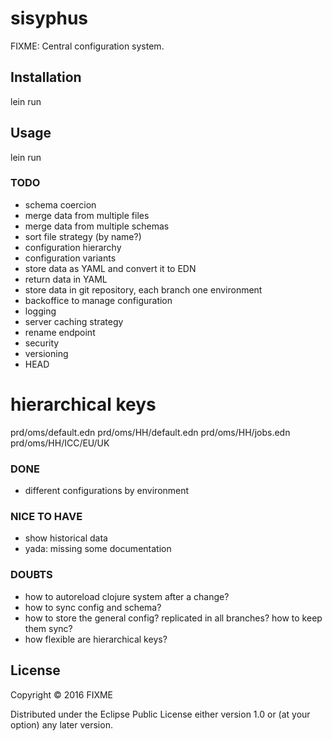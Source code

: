 # sisyphus

FIXME: Central configuration system.

## Installation

lein run

## Usage

lein run


### TODO
- schema coercion
- merge data from multiple files
- merge data from multiple schemas
- sort file strategy (by name?)
- configuration hierarchy
- configuration variants
- store data as YAML and convert it to EDN
- return data in YAML
- store data in git repository, each branch one environment
- backoffice to manage configuration
- logging
- server caching strategy
- rename endpoint
- security
- versioning
- HEAD

# hierarchical keys
prd/oms/default.edn
prd/oms/HH/default.edn
prd/oms/HH/jobs.edn
prd/oms/HH/ICC/EU/UK

### DONE
- different configurations by environment

### NICE TO HAVE
- show historical data
- yada: missing some documentation

### DOUBTS
- how to autoreload clojure system after a change?
- how to sync config and schema?
- how to store the general config? replicated in all branches? how to keep them sync?
- how flexible are hierarchical keys?


## License

Copyright © 2016 FIXME

Distributed under the Eclipse Public License either version 1.0 or (at
your option) any later version.